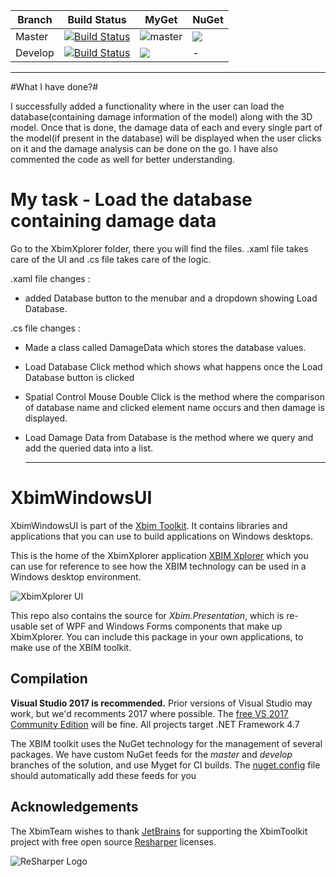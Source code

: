 
Branch | Build Status  | MyGet | NuGet
------ | ------- | --- | --- |
Master | [![Build Status](https://dev.azure.com/xBIMTeam/xBIMToolkit/_apis/build/status/XbimWindowsUI?branchName=master)](https://dev.azure.com/xBIMTeam/xBIMToolkit/_build/latest?definitionId=4?branchName=master) | ![master](https://img.shields.io/myget/xbim-master/v/Xbim.WindowsUI.svg) | ![](https://img.shields.io/nuget/v/Xbim.WindowsUI.svg)
Develop |[![Build Status](https://dev.azure.com/xBIMTeam/xBIMToolkit/_apis/build/status/XbimWindowsUI?branchName=develop)](https://dev.azure.com/xBIMTeam/xBIMToolkit/_build/latest?definitionId=4?branchName=develop) | ![](https://img.shields.io/myget/xbim-develop/vpre/Xbim.WindowsUI.svg) | -

--------------------------------------

#What I have done?#

I successfully added a functionality where in the user can load the database(containing damage information of the model) along with the 3D model. Once that is done, the damage data of each and every single part of the model(if present in the database) will be displayed when the user clicks on it and the damage analysis can be done on the go. I have also commented the code as well for better understanding.

# My task - Load the database containing damage data

Go to the XbimXplorer folder, there you will find the files. .xaml file takes care of the UI and .cs file takes care of the logic.

.xaml file changes :
- added Database button to the menubar and a dropdown showing Load Database.

.cs file changes :
- Made a class called DamageData which stores the database values.
- Load Database Click method which shows what happens once the Load Database button is clicked 
- Spatial Control Mouse Double Click is the method where the comparison of database name and clicked element name occurs and then damage is displayed.
- Load Damage Data from Database is the method where we query and add the queried data into a list.

  -----------------------------------

# XbimWindowsUI

XbimWindowsUI is part of the [Xbim Toolkit](https://github.com/xBimTeam/XbimEssentials).
It contains libraries and applications that you can use to build applications on Windows desktops. 

This is the home of the XbimXplorer application [XBIM Xplorer](http://docs.xbim.net/downloads/xbimxplorer.html)
which you can use for reference to see how the XBIM technology can be used in a Windows desktop environment.

![XbimXplorer UI](ReadmeResources/XbimXplorerUI.png)

This repo also contains the source for *Xbim.Presentation*, which is re-usable set of WPF and Windows Forms components 
that make up XbimXplorer. You can include this package in your own applications, to make use of the XBIM toolkit.

## Compilation

**Visual Studio 2017 is recommended.**
Prior versions of Visual Studio may work, but we'd recomments 2017 where possible.
The [free VS 2017 Community Edition](https://visualstudio.microsoft.com/downloads/) will be fine. 
All projects target .NET Framework 4.7

The XBIM toolkit uses the NuGet technology for the management of several packages.
We have custom NuGet feeds for the *master* and *develop* branches of the solution, and use
Myget for CI builds. The [nuget.config](nuget.config) file should automatically add these feeds for you


## Acknowledgements
The XbimTeam wishes to thank [JetBrains](https://www.jetbrains.com/) for supporting the XbimToolkit project 
with free open source [Resharper](https://www.jetbrains.com/resharper/) licenses.

![ReSharper Logo](ReadmeResources/icon_ReSharper.png)
